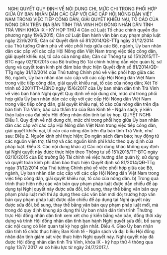 <jsontable name="bang_0"> </jsontable>
 
NGHỊ QUYẾT
QUY ĐỊNH VỀ NỘI DUNG CHI, MỨC CHI TRONG PHỐI HỢP GIỮA ỦY BAN
NHÂN DÂN CÁC CẤP VỚI CÁC CẤP HỘI NÔNG DÂN VIỆT NAM TRONG VIỆC TIẾP CÔNG DÂN, GIẢI
QUYẾT KHIẾU NẠI, TỐ CÁO CỦA NÔNG DÂN TRÊN ĐỊA BÀN TỈNH TRÀ VINH
HỘI ĐỒNG NHÂN DÂN TỈNH TRÀ VINH
KHÓA IX - KỲ HỌP THỨ 4
Căn cứ Luật Tổ chức chính quyền
địa phương ngày 19/6/2015;
Căn cứ Luật Ban hành văn bản
quy phạm pháp luật ngày 22/6/2015;
Căn cứ Quyết định số
81/2014/QĐ-TTg  ngày 31/12/2014 của Thủ tướng Chính phủ về việc phối hợp giữa
các Bộ, ngành, Ủy ban nhân dân các cấp với các cấp Hội Nông dân Việt Nam trong
việc tiếp công dân, giải quyết khiếu nại, tố cáo của nông dân;
Căn cứ Thông tư số
151/2015/TT-BTC  ngày 02/10/2015 của Bộ trưởng Bộ Tài chính hướng dẫn việc quản
lý, sử dụng và quyết toán kinh phí đảm bảo thực hiện Quyết định số
81/2014/QĐ-TTg  ngày 31/12/2014 của Thủ tướng Chính phủ về việc phối hợp giữa
các Bộ, ngành, Ủy ban nhân dân các cấp với các cấp Hội Nông dân Việt Nam trong
việc tiếp công dân, giải quyết khiếu nại, tố cáo của nông dân;
Xét Tờ trình số 2201/TTr-UBND
ngày 15/6/2017 của Ủy ban nhân dân tỉnh Trà Vinh về việc ban hành Nghị quyết
Quy định về nội dung chi, mức chi trong phối hợp giữa Ủy ban nhân dân các cấp với
các cấp Hội Nông dân Việt Nam trong việc tiếp công dân, giải quyết khiếu nại, tố
cáo của nông dân trên địa bàn tỉnh Trà Vinh; báo cáo thẩm tra của Ban Kinh tế -
Ngân sách; ý kiến thảo luận của đại biểu Hội đồng nhân dân tỉnh tại kỳ họp.
QUYẾT NGHỊ:
Điều 1. Quy định về nội dung chi, mức chi
trong phối hợp giữa Ủy ban nhân dân các cấp với các cấp Hội Nông dân Việt Nam
trong việc tiếp công dân, giải quyết khiếu nại, tố cáo của nông dân trên địa
bàn tỉnh Trà Vinh, như sau:
<jsontable name="bang_1"> </jsontable>
Điều 2. Nguồn kinh phí thực
hiện: Do ngân sách đảm bảo; huy động từ các nguồn viện trợ, tài
trợ và các nguồn kinh phí khác theo quy định của pháp luật.
Điều 3. Các nội dung khác
a) Các nội dung khác không quy định tại Nghị quyết
này được thực hiện theo Thông tư số 151/2015/TT-BTC  ngày 02/10/2015 của Bộ trưởng
Bộ Tài chính về việc hướng dẫn quản lý, sử dụng và quyết toán kinh phí đảm bảo
thực hiện Quyết định số 81/2014/QĐ-TTg  ngày 31/12/2014 của Thủ tướng Chính phủ
về việc phối hợp giữa các Bộ, ngành, Ủy ban nhân dân các cấp với các cấp Hội
Nông dân Việt Nam trong việc tiếp công dân, giải quyết khiếu nại, tố cáo của
nông dân.
b) Trong quá trình thực hiện nếu các văn bản quy
phạm pháp luật được dẫn chiếu để áp dụng tại Nghị quyết này được sửa đổi, bổ
sung, thay thế bằng văn bản quy phạm pháp luật mới thì áp dụng theo các văn bản
mới đó; trường hợp văn bản quy phạm pháp luật được dẫn chiếu để áp dụng tại Nghị
quyết này được sửa đổi, bổ sung, thay thế bằng văn bản quy phạm pháp luật mới,
mà trong đó quy định khung áp dụng thì Ủy ban nhân dân tỉnh trình Thường trực Hội
đồng nhân dân tỉnh xem xét cho ý kiến bằng văn bản, đồng thời xây dựng và trình
Hội đồng nhân dân tỉnh ban hành Nghị quyết sửa đổi, bổ sung các nội cung có
liên quan tại kỳ họp gần nhất.
Điều 4. Giao Ủy ban nhân dân tỉnh tổ chức thực hiện; Ban Kinh tế -
Ngân sách và đại biểu Hội đồng nhân dân tỉnh giám sát việc thực hiện Nghị quyết
này.
Nghị quyết này đã được Hội đồng nhân dân tỉnh
Trà Vinh, khóa IX - kỳ họp thứ 4 thông qua ngày 13/7/ 2017 và có hiệu lực từ
ngày 24/7/2017./.
 
<jsontable name="bang_2"> </jsontable>
